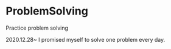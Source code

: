 # ProblemSolving
Practice problem solving

2020.12.28~
I promised myself to solve one problem every day.
